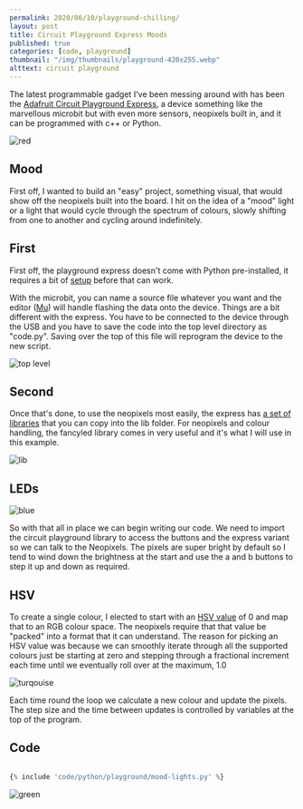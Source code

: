 ```yaml
---
permalink: 2020/06/10/playground-chilling/
layout: post
title: Circuit Playground Express Moods
published: true
categories: [code, playground]
thumbnail: "/img/thumbnails/playground-420x255.webp"
alttext: circuit playground
---
```


The latest programmable gadget I've been messing around with has been the <a href="https://learn.adafruit.com/adafruit-circuit-playground-express/overview">Adafruit 
Circuit Playground Express</a>, a device something like the marvellous microbit but with even more sensors, neopixels built in, and it can be programmed with c++ or 
Python.

![red](/img/posts/playground-chilling/red.webp)


## Mood

First off, I wanted to build an "easy" project, something visual, that would show off the neopixels built into the board. I hit on the idea of a "mood" light or a light 
that would cycle through the spectrum of colours, slowly shifting from one to another and cycling around indefinitely. 


## First

First off, the playground express doesn't come with Python pre-installed, it requires a bit of <a href="https://learn.adafruit.com/adafruit-circuit-playground-express/updating-the-bootloader">setup</a> before that can work. 

With the microbit, you can name a source file whatever you want and the editor (<a href="https://codewith.mu/">Mu</a>) will handle flashing the data onto the device. Things 
are a bit different with the express. You have to be connected to the device through the USB and you have to save the code into the top level directory as "code.py". Saving over 
the top of this file will reprogram the device to the new script. 

![top level](/img/posts/playground-chilling/circuitpy.webp)


## Second

Once that's done, to use the neopixels most easily, the express has <a href="https://learn.adafruit.com/welcome-to-circuitpython/circuitpython-libraries">a set of libraries</a> 
that you can copy into the lib folder. For neopixels and colour handling, the fancyled library comes in very useful and it's what I will use in this example.

![lib](/img/posts/playground-chilling/fancyled.webp)


## LEDs

![blue](/img/posts/playground-chilling/blue.webp)

So with that all in place we can begin writing our code. We need to import the circuit playground library to access the buttons and the express variant so we can 
talk to the Neopixels. The pixels are super bright by default so I tend to wind down the brightness at the start and use the a and b buttons to step it up and down 
as required. 


## HSV

To create a single colour, I elected to start with an <a href="https://en.wikipedia.org/wiki/HSL_and_HSV">HSV value</a> of 0 and map that to an RGB colour space. The neopixels 
require that that value be "packed" into a format that it can understand. The reason for picking an HSV value was because we can smoothly iterate through all the supported colours 
just be starting at zero and stepping through a fractional increment each time until we eventually roll over at the maximum, 1.0

![turqouise](/img/posts/playground-chilling/turq.webp)

Each time round the loop we calculate a new colour and update the pixels. The step size and the time between updates is controlled by variables at the top of the program. 


## Code 

```python

{% include 'code/python/playground/mood-lights.py' %}

```

![green](/img/posts/playground-chilling/green.webp)
